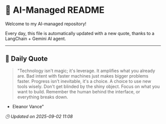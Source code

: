 # 🧠 AI-Managed README

Welcome to my AI-managed repository!

Every day, this file is automatically updated with a new quote, thanks to a LangChain + Gemini AI agent.

---

## 📅 Daily Quote

> "Technology isn't magic; it's leverage. It amplifies what you already are.
Bad intent with faster machines just makes bigger problems faster.
Progress isn't inevitable, it's a choice. A choice to use new tools wisely.
Don't get blinded by the shiny object. Focus on what you want to build.
Remember the human behind the interface, or everything breaks down.

- Eleanor Vance"

*🕒 Updated on 2025-09-02 11:08*